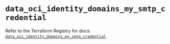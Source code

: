 # `data_oci_identity_domains_my_smtp_credential`

Refer to the Terraform Registry for docs: [`data_oci_identity_domains_my_smtp_credential`](https://registry.terraform.io/providers/oracle/oci/6.18.0/docs/data-sources/identity_domains_my_smtp_credential).
